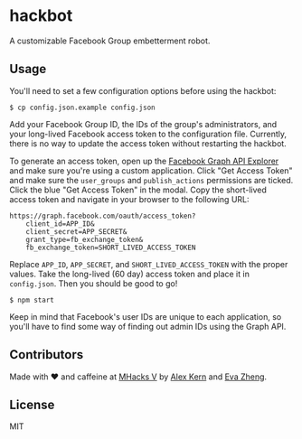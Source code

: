 # hackbot

A customizable Facebook Group embetterment robot.

## Usage

You'll need to set a few configuration options before using the hackbot:

    $ cp config.json.example config.json

Add your Facebook Group ID, the IDs of the group's administrators, and your
long-lived Facebook access token to the configuration file. Currently, there is
no way to update the access token without restarting the hackbot.

To generate an access token, open up the [Facebook Graph API
Explorer](https://developers.facebook.com/tools/explorer/) and make sure you're
using a custom application. Click "Get Access Token" and make sure the
`user_groups` and `publish_actions` permissions are ticked. Click the blue "Get
Access Token" in the modal. Copy the short-lived access token and navigate in
your browser to the following URL:

    https://graph.facebook.com/oauth/access_token?
        client_id=APP_ID&
        client_secret=APP_SECRET&
        grant_type=fb_exchange_token&
        fb_exchange_token=SHORT_LIVED_ACCESS_TOKEN

Replace `APP_ID`, `APP_SECRET`, and `SHORT_LIVED_ACCESS_TOKEN` with the proper
values. Take the long-lived (60 day) access token and place it in
`config.json`. Then you should be good to go!

    $ npm start

Keep in mind that Facebook's user IDs are unique to each application, so you'll
have to find some way of finding out admin IDs using the Graph API.

## Contributors

Made with ♥ and caffeine at [MHacks V](http://mhacks.org/) by [Alex
Kern](https://twitter.com/KernCanCode) and [Eva
Zheng](https://twitter.com/evadoraz).

## License

MIT
